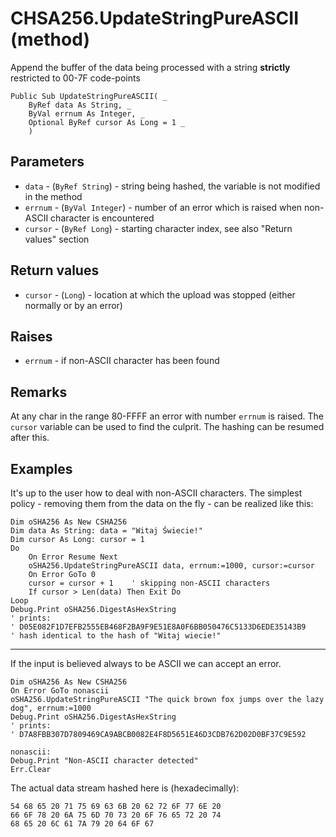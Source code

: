 # CHSA256.UpdateStringPureASCII (method)

Append the buffer of the data being processed with a string **strictly** restricted to 00-7F code-points

```VB
Public Sub UpdateStringPureASCII( _
    ByRef data As String, _
    ByVal errnum As Integer, _
    Optional ByRef cursor As Long = 1 _
    )
```

## Parameters

- `data` - (`ByRef String`) - string being hashed, the variable is not modified in the method
- `errnum` - (`ByVal Integer`) - number of an error which is raised when non-ASCII character is encountered
- `cursor` - (`ByRef Long`) - starting character index, see also "Return values" section

## Return values

- `cursor` - (`Long`) - location at which the upload was stopped (either normally or by an error)

## Raises

- `errnum` - if non-ASCII character has been found

## Remarks

At any char in the range 80-FFFF an error with number `errnum` is raised. The `cursor` variable can be used to find the
culprit. The hashing can be resumed after this.

## Examples

It's up to the user how to deal with non-ASCII characters. The simplest policy - removing them from the data on the fly - can be realized like this:

```VB
Dim oSHA256 As New CSHA256
Dim data As String: data = "Witaj Świecie!"
Dim cursor As Long: cursor = 1
Do
    On Error Resume Next
    oSHA256.UpdateStringPureASCII data, errnum:=1000, cursor:=cursor
    On Error GoTo 0
    cursor = cursor + 1    ' skipping non-ASCII characters
    If cursor > Len(data) Then Exit Do
Loop
Debug.Print oSHA256.DigestAsHexString
' prints:
' D05E082F1D7EFB2555EB468F2BA9F9E51E8A0F6BB050476C5133D6EDE35143B9
' hash identical to the hash of "Witaj wiecie!"
```

---

If the input is believed always to be ASCII we can accept an error.

```VB
Dim oSHA256 As New CSHA256
On Error GoTo nonascii
oSHA256.UpdateStringPureASCII "The quick brown fox jumps over the lazy dog", errnum:=1000
Debug.Print oSHA256.DigestAsHexString
' prints:
' D7A8FBB307D7809469CA9ABCB0082E4F8D5651E46D3CDB762D02D0BF37C9E592

nonascii:
Debug.Print "Non-ASCII character detected"
Err.Clear
```

The actual data stream hashed here is (hexadecimally):

```hex
54 68 65 20 71 75 69 63 6B 20 62 72 6F 77 6E 20
66 6F 78 20 6A 75 6D 70 73 20 6F 76 65 72 20 74
68 65 20 6C 61 7A 79 20 64 6F 67
```
